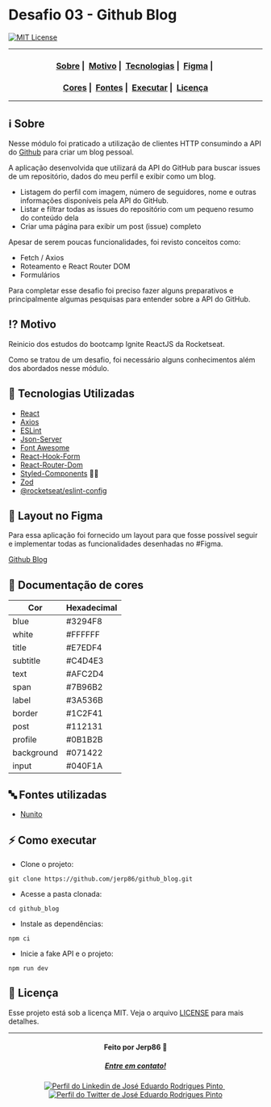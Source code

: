# Desafio 03 - Github Blog

[![MIT License](https://img.shields.io/badge/License-MIT-green.svg)](https://choosealicense.com/licenses/mit/)

---

<h3 align="center">
  <a href="#information_source-sobre">Sobre</a>&nbsp;|&nbsp;
  <a href="#interrobang-motivo">Motivo</a>&nbsp;|&nbsp;
  <a href="#rocket-tecnologias-utilizadas">Tecnologias</a>&nbsp;|&nbsp;
  <a href="#art-layout-no-figma">Figma</a>&nbsp;|&nbsp;
</h3>
<h3 align="center">
  <a href="#rainbow-documenta%C3%A7%C3%A3o-de-cores">Cores</a>&nbsp;|&nbsp;
  <a href="#abc-fontes-utilizadas">Fontes</a>&nbsp;|&nbsp;
  <a href="#zap-como-executar">Executar</a>&nbsp;|&nbsp;
  <a href="#memo-licen%C3%A7a">Licença</a>
</h3>

---


## :information_source: Sobre

Nesse módulo foi praticado a utilização de clientes HTTP consumindo a API do [Github](https://github.com/) para criar um blog pessoal.

A aplicação desenvolvida que utilizará da API do GitHub para buscar issues de um repositório, dados do meu perfil e exibir como um blog.

- Listagem do perfil com imagem, número de seguidores, nome e outras informações disponíveis pela API do GitHub.
- Listar e filtrar todas as issues do repositório com um pequeno resumo do conteúdo dela
- Criar uma página para exibir um post (issue) completo

Apesar de serem poucas funcionalidades, foi revisto conceitos como:

- Fetch / Axios
- Roteamento e React Router DOM
- Formulários

Para completar esse desafio foi preciso fazer alguns preparativos e principalmente algumas pesquisas para entender sobre a API do GitHub.


## :interrobang: Motivo

Reinicio dos estudos do bootcamp Ignite ReactJS da Rocketseat.

Como se tratou de um desafio, foi necessário alguns conhecimentos além dos abordados nesse módulo.


## :rocket: Tecnologias Utilizadas

- [React](https://reactjs.org/)
- [Axios](https://axios-http.com/)
- [ESLint](https://eslint.org/)
- [Json-Server](https://github.com/typicode/json-server)
- [Font Awesome](https://fontawesome.com/)
- [React-Hook-Form](https://www.react-hook-form.com/)
- [React-Router-Dom](https://github.com/remix-run/react-router#readme)
- [Styled-Components](https://styled-components.com/) 💅🏽
- [Zod](https://github.com/colinhacks/zod)
- [@rocketseat/eslint-config](https://github.com/rocketseat/eslint-config-rocketseat#readme)


## :art: Layout no Figma

Para essa aplicação foi fornecido um layout para que fosse possível seguir e implementar todas as funcionalidades desenhadas no #Figma.

[Github Blog](https://www.figma.com/community/file/1138814951106121051)


## :rainbow: Documentação de cores

| Cor        | Hexadecimal |
| ---------- | ----------- |
| blue       | #3294F8     |
| white      | #FFFFFF     |
| title      | #E7EDF4     | 
| subtitle   | #C4D4E3     | 
| text       | #AFC2D4     | 
| span       | #7B96B2     | 
| label      | #3A536B     | 
| border     | #1C2F41     | 
| post       | #112131     | 
| profile    | #0B1B2B     | 
| background | #071422     | 
| input      | #040F1A     |


## :abc: Fontes utilizadas

- [Nunito](https://fonts.google.com/specimen/Nunito)


## :zap: Como executar

- Clone o projeto:
```
git clone https://github.com/jerp86/github_blog.git
```

- Acesse a pasta clonada:
```
cd github_blog
```

- Instale as dependências:
```
npm ci
```

- Inicie a fake API e o projeto:
```
npm run dev
```


## :memo: Licença

Esse projeto está sob a licença MIT. Veja o arquivo [LICENSE](LICENSE) para mais detalhes.

---

<h4 align="center">
  Feito por Jerp86 👋️
</h4>
<h5 align="center">
  <a href="mailto:jerp.dev@gmail.com">Entre em contato!</a>
</h5>

<p align="center">
  <a href="https://www.linkedin.com/in/jerp/">
    <img alt="Perfil do Linkedin de José Eduardo Rodrigues Pinto" src="https://img.shields.io/badge/LinkedIn-jerp-0e76a8?style=flat&logoColor=white&logo=linkedin">
  </a>
  &nbsp
  <a href="https://twitter.com/jerpbtu">
    <img alt="Perfil do Twitter de José Eduardo Rodrigues Pinto" src="https://img.shields.io/twitter/follow/jerpbtu?style=flat&logoColor=white&logo=Twitter">
  </a>
</p>
